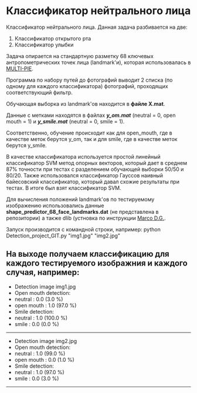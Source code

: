 Классификатор нейтрального лица
=====================
Классификатор нейтрального лица. Данная задача разбивается на две:

1. Классификатор открытого рта
2. Классификатор улыбки

Задача опирается на стандартную разметку 68 ключевых антропометрических точек лица (landmark'и), которая использовалась в [MULTI-PIE](https://www.ncbi.nlm.nih.gov/pmc/articles/PMC2873597/). 

Программа по набору путей до фотографий выводит 2 списка (по одному для каждого классификатора) фотографий, проходящих соответствующий фильтр.

Обучающая выборка из landmark'ов находится в **файле X.mat**.

Данные с метками находятся в файлах ***y_om.mat*** (neutral = 0, open mouth = 1) и ***y_smile.mat*** (neutral = 0, smile = 1).

Соответственно, обучение происходит как для open_mouth, где в качестве меток берутся y_om, так и для smile, где в качестве меток берутся y_smile.

В качестве классификатора используется простой линейный классификатор SVM метод опорных векторов, который дает в среднем 87% точности при тестах с разделением обучающей выборки 50/50 и 80/20. Также использовался классификатор Гауссов наивный байесовский классификатор, который давал схожие результаты при тестах. В итоге был взят классификатор SVM.

Для вычисления положений landmark'ов по тестируемому изображению использовались данные **shape_predictor_68_face_landmarks.dat** (не представлена в репозитории) а также dlib (устновка по инструкции [Marco D.G.](https://stackoverflow.com/questions/41912372/dlib-installation-on-windows-10).

Запуск производится с командной строки, например:
python Detection_project_GIT.py "img1.jpg" "img2.jpg"

На выходе получаем классификацию для каждого тестируемого изображния и каждого случая, например:
---
* Detection image  img1.jpg
* Open mouth detection:
* neutral : 0.0 (3.0 %)
* open mouth : 1.0 (97.0 %)
* Smile detection:
* neutral : 1.0 (100.0 %)
* smile : 0.0 (0.0 %)
---
* Detection image  img2.jpg
* Open mouth detection:
* neutral : 1.0 (99.0 %)
* open mouth : 0.0 (1.0 %)
* Smile detection:
* neutral : 1.0 (97.0 %)
* smile : 0.0 (3.0 %)
---
